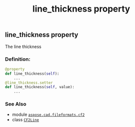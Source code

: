 ﻿---
title: line_thickness property
second_title: Aspose.CAD for Python via .NET API References
description: 
type: docs
weight: 50
url: /python-net/aspose.cad.fileformats.cf2/cf2line/line_thickness/
is_root: false
---

## line_thickness property


The line thickness
### Definition:
```python
@property
def line_thickness(self):
    ...
@line_thickness.setter
def line_thickness(self, value):
    ...
```

### See Also
* module [`aspose.cad.fileformats.cf2`](../../)
* class [`CF2Line`](/cad/python-net/aspose.cad.fileformats.cf2/cf2line)
